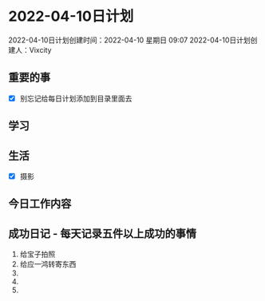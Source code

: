 # 2022-04-10日计划

2022-04-10日计划创建时间：2022-04-10 星期日  09:07
2022-04-10日计划创建人：Vixcity

## 重要的事
- [x] 别忘记给每日计划添加到目录里面去

## 学习

## 生活
- [x] 摄影

## 今日工作内容

## 成功日记 - 每天记录五件以上成功的事情
1. 给宝子拍照
2. 给应一鸿转寄东西
3. 
4. 
5. 